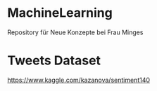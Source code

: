 # MachineLearning

Repository für Neue Konzepte bei Frau Minges

# Tweets Dataset

https://www.kaggle.com/kazanova/sentiment140

